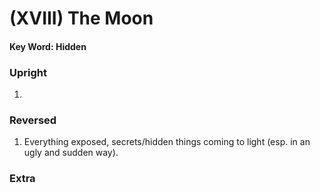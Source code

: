 # (XVIII) The Moon

#### Key Word: Hidden


### Upright

1) 


### Reversed

1) Everything exposed, secrets/hidden things coming to light (esp. in an ugly and sudden way).


### Extra

